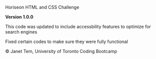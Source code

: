 Horiseon HTML and CSS Challenge

**Version 1.0.0**

This code was updated to include accessbility features to optimize for search engines

Fixed certain codes to make sure they were fully functional

© Janet Tem, University of Toronto Coding Bootcamp


